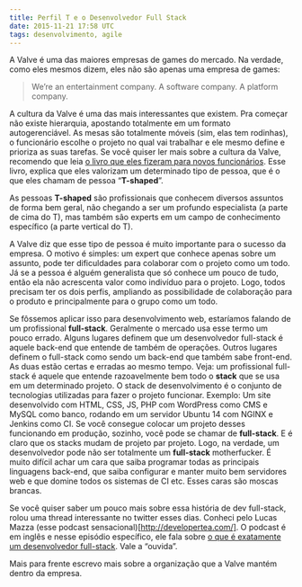```yaml
---
title: Perfil T e o Desenvolvedor Full Stack
date: 2015-11-21 17:58 UTC
tags: desenvolvimento, agile
---
```


A Valve é uma das maiores empresas de games do mercado. Na verdade, como eles mesmos dizem, eles não são apenas uma empresa de games:

> We’re an entertainment company. A software company. A platform company.

A cultura da Valve é uma das mais interessantes que existem. Pra começar não existe hierarquia, apostando totalmente em um formato autogerenciável. As mesas são totalmente móveis (sim, elas tem rodinhas), o funcionário escolhe o projeto no qual vai trabalhar e ele mesmo define e prioriza as suas tarefas. Se você quiser ler mais sobre a cultura da Valve, recomendo que leia [o livro que eles fizeram para novos funcionários](http://www.valvesoftware.com/company/Valve_Handbook_LowRes.pdf). Esse livro, explica que eles valorizam um determinado tipo de pessoa, que é o que eles chamam de pessoa “**T-shaped**”.

As pessoas **T-shaped** são profissionais que conhecem diversos assuntos de forma bem geral, não chegando a ser um profundo especialista (a parte de cima do T), mas também são experts em um campo de conhecimento específico (a parte vertical do T).

A Valve diz que esse tipo de pessoa é muito importante para o sucesso da empresa. O motivo é simples: um expert que conhece apenas sobre um assunto, pode ter dificuldades para colaborar com o projeto como um todo. Já se a pessoa é alguém generalista que só conhece um pouco de tudo, então ela não acrescenta valor como indivíduo para o projeto. Logo, todos precisam ter os dois perfis, ampliando as possibilidade de colaboração para o produto e principalmente para o grupo como um todo.

Se fôssemos aplicar isso para desenvolvimento web, estaríamos falando de um profissional **full-stack**. Geralmente o mercado usa esse termo um pouco errado. Alguns lugares definem que um desenvolvedor full-stack é aquele back-end que entende de também de operações. Outros lugares definem o full-stack como sendo um back-end que também sabe front-end. As duas estão certas e erradas ao mesmo tempo. Veja: um profissional full-stack é aquele que entende razoavelmente bem todo o **stack** que se usa em um determinado projeto. O stack de desenvolvimento é o conjunto de tecnologias utilizadas para fazer o projeto funcionar. Exemplo: Um site desenvolvido com HTML, CSS, JS, PHP com WordPress como CMS e MySQL como banco, rodando em um servidor Ubuntu 14 com NGINX e Jenkins como CI. Se você consegue colocar um projeto desses funcionando em produção, sozinho, você pode se chamar de **full-stack**. E é claro que os stacks mudam de projeto par projeto. Logo, na verdade, um desenvolvedor pode não ser totalmente um **full-stack** motherfucker. É muito difícil achar um cara que saiba programar todas as principais linguagens back-end, que saiba configurar e manter muito bem servidores web e que domine todos os sistemas de CI etc. Esses caras são moscas brancas.

Se você quiser saber um pouco mais sobre essa história de dev full-stack, rolou uma thread interessante no twitter esses dias. Conheci pelo Lucas Mazza (esse podcast sensacional)[http://developertea.com/]. O podcast é em inglês e nesse episódio específico, ele fala sobre [o que é exatamente um desenvolvedor full-stack](http://developertea.com/episodes/9281). Vale a “ouvida”.

Mais para frente escrevo mais sobre a organização que a Valve mantém dentro da empresa.
